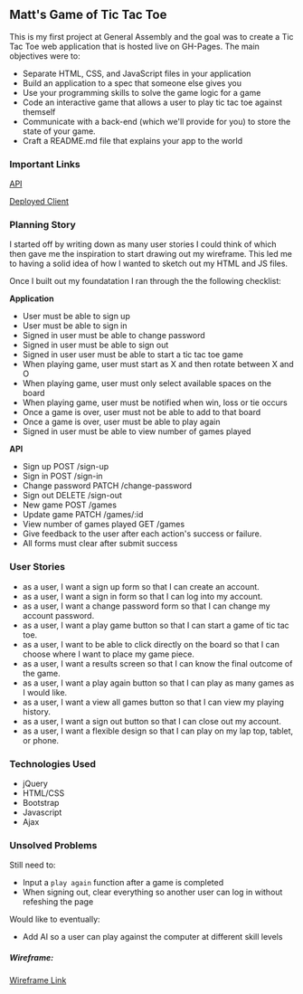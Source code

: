 ## Matt's Game of Tic Tac Toe
This is my first project at General Assembly and the goal was to create a Tic
Tac Toe web application that is hosted live on GH-Pages. The main objectives
were to:
- Separate HTML, CSS, and JavaScript files in your application
- Build an application to a spec that someone else gives you
- Use your programming skills to solve the game logic for a game
- Code an interactive game that allows a user to play tic tac toe against themself
- Communicate with a back-end (which we'll provide for you) to store the state of your game.
- Craft a README.md file that explains your app to the world

### Important Links
[API](https://git.generalassemb.ly/ga-wdi-boston/game-project-api)

[Deployed Client](https://mjeder.github.io/game-project-client/)

### Planning Story
I started off by writing down as many user stories I could think of which then
gave me the inspiration to start drawing out my wireframe. This led me to having
a solid idea of how I wanted to sketch out my HTML and JS files.

Once I built out my foundatation I ran through the the following checklist:

**Application**
- User must be able to sign up
- User must be able to sign in
- Signed in user must be able to change password
- Signed in user must be able to sign out
- Signed in user user must be able to start a tic tac toe game
- When playing game, user must start as X and then rotate between X and O
- When playing game, user must only select available spaces on the board
- When playing game, user must be notified when win, loss or tie occurs
- Once a game is over, user must not be able to add to that board
- Once a game is over, user must be able to play again
- Signed in user must be able to view number of games played

**API**
- Sign up POST /sign-up
- Sign in POST /sign-in
- Change password PATCH /change-password
- Sign out DELETE /sign-out
- New game POST /games
- Update game PATCH /games/:id
- View number of games played GET /games
- Give feedback to the user after each action's success or failure.
- All forms must clear after submit success


### User Stories
- as a user, I want a sign up form so that I can create an account.
- as a user, I want a sign in form so that I can log into my account.
- as a user, I want a change password form so that I can change my account
password.
- as a user, I want a play game button so that I can start a game of tic tac
toe.
- as a user, I want to be able to click directly on the board so that I can
choose where I want to place my game piece.
- as a user, I want a results screen so that I can know the final outcome of
the game.
- as a user, I want a play again button so that I can play as many games as I
would like.
- as a user, I want a view all games button so that I can view my playing
history.
- as a user, I want a sign out button so that I can close out my account.
- as a user, I want a flexible design so that I can play on my lap top, tablet,
or phone.

### Technologies Used
- jQuery
- HTML/CSS
- Bootstrap
- Javascript
- Ajax

### Unsolved Problems
Still need to:
- Input a `play again` function after a game is completed
- When signing out, clear everything so another user can log in without
refeshing the page

Would like to eventually:
- Add AI so a user can play against the computer at different skill levels

##### Wireframe:
[Wireframe Link](https://wireframepro.mockflow.com/view/tictactoe-wireframe-eder#/page/56232057d2ca4ded9e253877b5304c5d)
